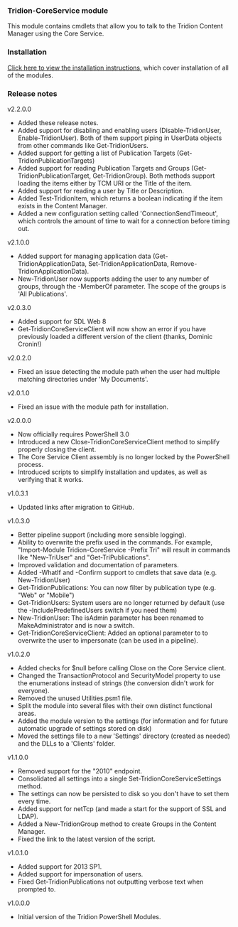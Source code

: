 ### Tridion-CoreService module

This module contains cmdlets that allow you to talk to the Tridion Content Manager using the Core Service.


### Installation
[Click here to view the installation instructions](https://github.com/pkjaer/tridion-powershell-modules/), which cover installation of all of the modules.


### Release notes

v2.2.0.0

- Added these release notes.
- Added support for disabling and enabling users (Disable-TridionUser, Enable-TridionUser). 
  Both of them support piping in UserData objects from other commands like Get-TridionUsers.
- Added support for getting a list of Publication Targets (Get-TridionPublicationTargets)
- Added support for reading Publication Targets and Groups (Get-TridionPublicationTarget, Get-TridionGroup). 
  Both methods support loading the items either by TCM URI or the Title of the item.
- Added support for reading a user by Title or Description.
- Added Test-TridionItem, which returns a boolean indicating if the item exists in the Content Manager.
- Added a new configuration setting called 'ConnectionSendTimeout', which controls the amount of time to wait for a connection before timing out.


v2.1.0.0

- Added support for managing application data (Get-TridionApplicationData, Set-TridionApplicationData, Remove-TridionApplicationData). 
- New-TridionUser now supports adding the user to any number of groups, through the -MemberOf parameter. The scope of the groups is 'All Publications'.


v2.0.3.0

- Added support for SDL Web 8
- Get-TridionCoreServiceClient will now show an error if you have previously loaded a different version of the client (thanks, Dominic Cronin!)


v2.0.2.0

- Fixed an issue detecting the module path when the user had multiple matching directories under 'My Documents'.


v2.0.1.0

- Fixed an issue with the module path for installation.


v2.0.0.0

- Now officially requires PowerShell 3.0
- Introduced a new Close-TridionCoreServiceClient method to simplify properly closing the client.
- The Core Service Client assembly is no longer locked by the PowerShell process.
- Introduced scripts to simplify installation and updates, as well as verifying that it works.


v1.0.3.1

- Updated links after migration to GitHub.


v1.0.3.0

- Better pipeline support (including more sensible logging).
- Ability to overwrite the prefix used in the commands. 
  For example, "Import-Module Tridion-CoreService -Prefix Tri" will result in commands like "New-TriUser" and "Get-TriPublications".
- Improved validation and documentation of parameters.
- Added -WhatIf and -Confirm support to cmdlets that save data (e.g. New-TridionUser)
- Get-TridionPublications: You can now filter by publication type (e.g. "Web" or "Mobile")
- Get-TridionUsers: System users are no longer returned by default (use the -IncludePredefinedUsers switch if you need them)
- New-TridionUser: The isAdmin parameter has been renamed to MakeAdministrator and is now a switch.
- Get-TridionCoreServiceClient: Added an optional parameter to  to overwrite the user to impersonate (can be used in a pipeline).


v1.0.2.0
- Added checks for $null before calling Close on the Core Service client.
- Changed the TransactionProtocol and SecurityModel property to use the enumerations instead of strings (the conversion didn't work for everyone).
- Removed the unused Utilities.psm1 file.
- Split the module into several files with their own distinct functional areas.
- Added the module version to the settings (for information and for future automatic upgrade of settings stored on disk)
- Moved the settings file to a new 'Settings' directory (created as needed) and the DLLs to a 'Clients' folder.


v1.1.0.0
- Removed support for the "2010" endpoint.
- Consolidated all settings into a single Set-TridionCoreServiceSettings method.
- The settings can now be persisted to disk so you don't have to set them every time.
- Added support for netTcp (and made a start for the support of SSL and LDAP).
- Added a New-TridionGroup method to create Groups in the Content Manager.
- Fixed the link to the latest version of the script.


v1.0.1.0

- Added support for 2013 SP1.
- Added support for impersonation of users.
- Fixed Get-TridionPublications not outputting verbose text when prompted to.


v1.0.0.0

- Initial version of the Tridion PowerShell Modules.